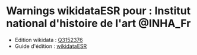 Warnings wikidataESR pour : Institut national d'histoire de l'art @INHA_Fr
================

- Edition wikidata : [Q3152376](https://www.wikidata.org/wiki/Q3152376)
- Guide d'édition : [wikidataESR](https://github.com/cpesr/wikidataESR/)

